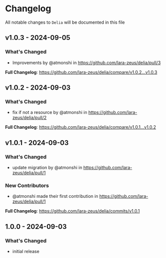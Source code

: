 # Changelog

All notable changes to `Delia` will be documented in this file

## v1.0.3 - 2024-09-05

### What's Changed

* Improvements by @atmonshi in https://github.com/lara-zeus/delia/pull/3

**Full Changelog**: https://github.com/lara-zeus/delia/compare/v1.0.2...v1.0.3

## v1.0.2 - 2024-09-03

### What's Changed

* fix if not a resource by @atmonshi in https://github.com/lara-zeus/delia/pull/2

**Full Changelog**: https://github.com/lara-zeus/delia/compare/v1.0.1...v1.0.2

## v1.0.1 - 2024-09-03

### What's Changed

* update migration by @atmonshi in https://github.com/lara-zeus/delia/pull/1

### New Contributors

* @atmonshi made their first contribution in https://github.com/lara-zeus/delia/pull/1

**Full Changelog**: https://github.com/lara-zeus/delia/commits/v1.0.1

## 1.0.0 - 2024-09-03

### What's Changed

- initial release
